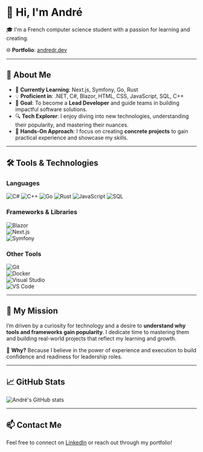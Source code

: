 # 👋 Hi, I'm André  

🎓 I'm a French computer science student with a passion for learning and creating.  

🌐 **Portfolio**: [andredr.dev](https://andredr.dev)  

---

## 🚀 About Me  
- 🌱 **Currently Learning**: Next.js, Symfony, Go, Rust  
- 💡 **Proficient in**: .NET, C#, Blazor, HTML, CSS, JavaScript, SQL, C++  
- 🎯 **Goal**: To become a **Lead Developer** and guide teams in building impactful software solutions.  
- 🔍 **Tech Explorer**: I enjoy diving into new technologies, understanding their popularity, and mastering their nuances.  
- 🔨 **Hands-On Approach**: I focus on creating **concrete projects** to gain practical experience and showcase my skills.  

---

## 🛠️ Tools & Technologies  

### **Languages**  
![C#](https://img.shields.io/badge/-C%23-239120?logo=c-sharp&logoColor=white&style=flat-square) ![C++](https://img.shields.io/badge/-C++-00599C?logo=cplusplus&logoColor=white&style=flat-square) ![Go](https://img.shields.io/badge/-Go-00ADD8?logo=go&logoColor=white&style=flat-square) ![Rust](https://img.shields.io/badge/-Rust-000000?logo=rust&logoColor=white&style=flat-square) ![JavaScript](https://img.shields.io/badge/-JavaScript-F7DF1E?logo=javascript&logoColor=black&style=flat-square) ![SQL](https://img.shields.io/badge/-SQL-4479A1?logo=postgresql&logoColor=white&style=flat-square)  

### **Frameworks & Libraries**  
![Blazor](https://img.shields.io/badge/-Blazor-512BD4?logo=blazor&logoColor=white&style=flat-square)  
![Next.js](https://img.shields.io/badge/-Next.js-000000?logo=nextdotjs&logoColor=white&style=flat-square)  
![Symfony](https://img.shields.io/badge/-Symfony-000000?logo=symfony&logoColor=white&style=flat-square)  

### **Other Tools**  
![Git](https://img.shields.io/badge/-Git-F05032?logo=git&logoColor=white&style=flat-square)  
![Docker](https://img.shields.io/badge/-Docker-2496ED?logo=docker&logoColor=white&style=flat-square)  
![Visual Studio](https://img.shields.io/badge/-Visual%20Studio-5C2D91?logo=visual-studio&logoColor=white&style=flat-square)  
![VS Code](https://img.shields.io/badge/-VS%20Code-007ACC?logo=visual-studio-code&logoColor=white&style=flat-square)  

---

## 🎯 My Mission  
I’m driven by a curiosity for technology and a desire to **understand why tools and frameworks gain popularity**. I dedicate time to mastering them and building real-world projects that reflect my learning and growth.  

🌟 **Why?** Because I believe in the power of experience and execution to build confidence and readiness for leadership roles.  

---

## 📈 GitHub Stats  
![André's GitHub stats](https://github-readme-stats.vercel.app/api?username=ADG08&show_icons=true&theme=radical)  

---

## 📫 Contact Me  
Feel free to connect on [LinkedIn](https://www.linkedin.com/in//andre-domingues-ramos) or reach out through my portfolio!  
